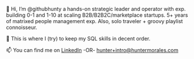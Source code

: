 👋 Hi, I’m @githubhunty a hands-on strategic leader and operator with exp. building 0-1 and 1-10 at scaling B2B/B2B2C/marketplace startups. 5+ years of matrixed people management exp. Also, solo traveler + groovy playlist connoisseur.

🌱 This is where I (try) to keep my SQL skills in decent order.

📫 You can find me on [LinkedIn](https://www.linkedin.com/in/huntercmorales/) -OR- hunter+intro@huntermorales.com


<!---
githubhunty/githubhunty is a ✨ special ✨ repository because its `README.md` (this file) appears on your GitHub profile.
You can click the Preview link to take a look at your changes.
--->
